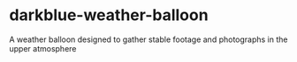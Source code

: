 # darkblue-weather-balloon
A weather balloon designed to gather stable footage and photographs in the upper atmosphere
